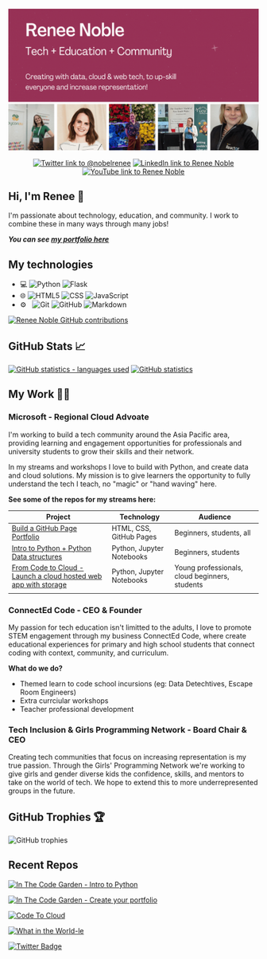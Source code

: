 ![banner that says Renee Noble - Tech + Education + Community. Building with data & web tech, to up-skill everyone and increase representation!](assets/renee-banner.gif)

<div align="center">

[![Twitter link to @nobelrenee](https://img.shields.io/badge/-Twitter-55acee?style=flat-square&logo=twitter&logoColor=white)](https://twitter.com/noble_renee)
[![LinkedIn link to Renee Noble](https://img.shields.io/badge/-LinkedIn-0072b1?style=flat-square&logo=linkedin&logoColor=white)](https://www.linkedin.com/in/renee-noble-48a37159/)
[![YouTube link to Renee Noble](https://img.shields.io/badge/-Youtube-FF0000?style=flat-square&logo=Youtube&logoColor=white)](https://www.youtube.com/user/RENEELNOBLE/playlists)

</div>


## Hi, I'm Renee 👋
I'm passionate about technology, education, and community. I work to combine these in many ways through many jobs!

***You can see [my portfolio here](https://reneenoble.github.io/portfolio-morning/)***



## My technologies
- 💻
  ![Python](https://img.shields.io/badge/-Python-333333?style=flat&logo=python)
  ![Flask](https://img.shields.io/badge/-Flask-333333?style=flat&logo=flask)
- 🌐 
  ![HTML5](https://img.shields.io/badge/-HTML5-333333?style=flat&logo=HTML5)
  ![CSS](https://img.shields.io/badge/-CSS-333333?style=flat&logo=CSS3&logoColor=1572B6)
  ![JavaScript](https://img.shields.io/badge/-JavaScript-333333?style=flat&logo=javascript)
- ⚙️ &nbsp;
  ![Git](https://img.shields.io/badge/-Git-333333?style=flat&logo=git)
  ![GitHub](https://img.shields.io/badge/-GitHub-333333?style=flat&logo=github)
  ![Markdown](https://img.shields.io/badge/-Markdown-333333?style=flat&logo=markdown)

[![Renee Noble GitHub contributions](https://denvercoder1-activity-graph.herokuapp.com/graph/?username=reneenoble&bg_color=efefefd&color=5896ef&line=da5b0b&point=da5b0b&hide_border=true)](https://github.com/reneenoble/github-readme-activity-graph)


##  GitHub Stats &#x1f4c8;

[![GitHub statistics - languages used](https://github-readme-stats.vercel.app/api/top-langs/?username=reneenoble&langs_count=3)](https://github.com/reneenoble/reneenoble)
[![GitHub statistics](https://github-readme-stats.vercel.app/api?username=reneenoble&show_icons=true)](https://github.com/reneenoble/reneenoble)

## My Work 👩‍💻
### **Microsoft - Regional Cloud Advoate**
I'm working to build a tech community around the Asia Pacific area, providing learning and engagement opportunities for professionals and university students to grow their skills and their network. 

In my streams and workshops I love to build with Python, and create data and cloud solutions. My mission is to give learners the opportunity to fully understand the tech I teach, no "magic" or "hand waving" here. 

**See some of the repos for my streams here:**

Project | Technology | Audience 
---- | ---- | ----
[Build a GitHub Page Portfolio](https://github.com/in-the-code-garden/portfolio-template) | HTML, CSS, GitHub Pages | Beginners, students, all
[Intro to Python + Python  Data structures](https://github.com/reneenoble/code-garden) | Python, Jupyter Notebooks | Beginners, students
[From Code to Cloud - Launch a cloud hosted web app with storage](https://github.com/reneenoble/code-to-cloud) | Python, Jupyter Notebooks | Young professionals, cloud beginners, students
||| 

### **ConnectEd Code - CEO & Founder**
My passion for tech education isn't limitted to the adults, I love to promote STEM engagement through my business ConnectEd Code, where create educational experiences for primary and high school students that connect coding with context, community, and curriculum. 

**What do we do?**
- Themed learn to code school incursions (eg: Data Detechtives, Escape Room Engineers)
- Extra currciular workshops
- Teacher professional development 

### **Tech Inclusion & Girls Programming Network - Board Chair & CEO**
Creating tech communities that focus on increasing representation is my true passion. Through the Girls' Programming Network we're working to give girls and gender diverse kids the confidence, skills, and mentors to take on the world of tech. We hope to extend this to more underrepresented groups in the future. 


## GitHub Trophies 🏆
![GitHub trophies](https://github-profile-trophy.vercel.app/?username=reneenoble&theme=onedark&no-frame=false&no-bg=false?_vercel_no_cache=1)


## Recent Repos
[![In The Code Garden - Intro to Python](https://github-readme-stats.vercel.app/api/pin/?username=reneenoble&repo=code-garden&theme=react&border_color=61dafb&border_radius=10)](https://github.com/reneenoble/code-garden)

[![In The Code Garden - Create your portfolio](https://github-readme-stats.vercel.app/api/pin/?username=in-the-code-garden&repo=portfolio-template&theme=react&border_color=61dafb&border_radius=10)](https://github.com/in-the-code-garden/portfolio-template)

[![Code To Cloud](https://github-readme-stats.vercel.app/api/pin/?username=reneenoble&repo=code-to-cloud&theme=react&border_color=61dafb&border_radius=10)](https://github.com/reneenbole/code-to-cloud)

[![What in the World-le](https://github-readme-stats.vercel.app/api/pin/?username=reneenoble&repo=what-in-the-worldle&theme=react&border_color=61dafb&border_radius=10)](https://github.com/reneenbole/what-in-the-worldle)

[![Twitter Badge](https://img.shields.io/twitter/follow/noble_renee?style=social)](https://twitter.com/noble_renee)